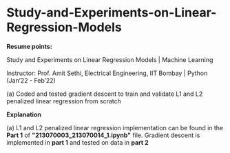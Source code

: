 # Study-and-Experiments-on-Linear-Regression-Models

**Resume points:**

Study and Experiments on Linear Regression Models | Machine Learning

Instructor: Prof. Amit Sethi, Electrical Engineering, IIT Bombay | Python (Jan’22 - Feb’22)

(a) Coded and tested gradient descent to train and validate L1 and L2 penalized linear regression from scratch

**Explanation**

(a) L1 and L2 penalized linear regression implementation can be found in the **Part 1** of **"213070003_213070014_1.ipynb"** file. Gradient descent is implemented in
**part 1** and tested on data in **part 2**
